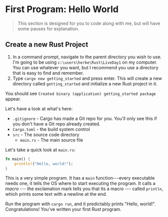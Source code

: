 # First Program: Hello World

> This section is designed for you to code along with me, but will have some pauses for explanation.

## Create a new Rust Project

1. In a command prompt, navigate to the parent directory you wish to use. I'm going to be using `c:\users\herbe\Rust\LiveDay1` on my computer. You can use whatever you want, but I recommend you use a directory that is easy to find and remember.
2. Type `cargo new getting_started` and press enter. This will create a new directory called `getting_started` and initialize a new Rust project in it.

You should see `Created binary (application) getting_started package` appear.

Let's have a look at what's here:

* `.gitignore` - Cargo has made a Git repo for you. You'll only see this if you don't have a Git repo already created.
* `Cargo.toml` - the build system control
* `src` - The source code directory
  * `main.rs` - The main source file

Let's take a quick look at `main.rs`:

```rust
fn main() {
    println!("Hello, world!");
}
```

This is a very simple program. It has a `main` function---every executable needs one, it tells the OS where to start executing the program. It calls a *macro* --- the exclamation mark tells you that its a macro --- called `println`, which prints some text with a newline at the end.

Run the program with `cargo run`, and it predictably prints "Hello, world!". Congratulations! You've written your first Rust program.
